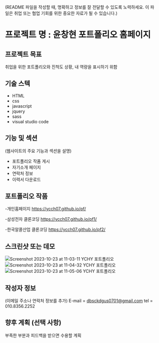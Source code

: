 (README 파일을 작성할 때, 명확하고 정보를 잘 전달할 수 있도록 노력하세요. 이 파일은 취업 또는 협업 기회를 위한 중요한 자료가 될 수 있습니다.)
# 프로젝트 명 : 윤창현 포트폴리오 홈페이지

## 프로젝트 목표
취업을 위한 포트폴리오와 진척도 상황, 내 역량을 표시하기 위함
## 기술 스텍
- HTML
- css
- javascript
- jquery
- sass
- visual studio code

## 기능 및 섹션
(웹사이트의 주요 기능과 섹션을 설명)

- 포트폴리오 작품 게시
- 자기소개 페이지
- 연락처 정보
- 이력서 다운로드 

## 포트폴리오 작품
-개인홈페이지 https://ycch07.github.io/pf/

-삼성전자 클론코딩 https://ycch07.github.io/pf1/

-한국알콜산업 클론코딩 https://ycch07.github.io/pf2/


## 스크린샷 또는 데모
![Screenshot 2023-10-23 at 11-03-11 YCHY 포트폴리오](https://github.com/ycch07/pf/assets/142772606/67f6e2b8-2ed8-4c89-9623-d504696ed568)
![Screenshot 2023-10-23 at 11-04-32 YCHY 포트폴리오](https://github.com/ycch07/pf/assets/142772606/0768a325-216d-4471-86e8-cd1f4ff3ac2a)
![Screenshot 2023-10-23 at 11-05-06 YCHY 포트폴리오](https://github.com/ycch07/pf/assets/142772606/3011940d-685d-41b9-bd2e-2f2ad1628b4b)



## 작성자 정보
(이메일 주소나 연락처 정보를 추가)
E-mail = dbsckdgus0701@gmail.com
tel = 010.8356.2252
## 향후 계획 (선택 사항)
부족한 부분과 피드백을 받으면 수용할 계획
